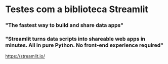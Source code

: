 # Testes com a biblioteca Streamlit 

### "The fastest way to build and share data apps"

### "Streamlit turns data scripts into shareable web apps in minutes. All in pure Python. No front‑end experience required"

https://streamlit.io/
